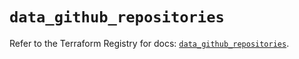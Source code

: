 # `data_github_repositories`

Refer to the Terraform Registry for docs: [`data_github_repositories`](https://registry.terraform.io/providers/integrations/github/6.7.3/docs/data-sources/repositories).

